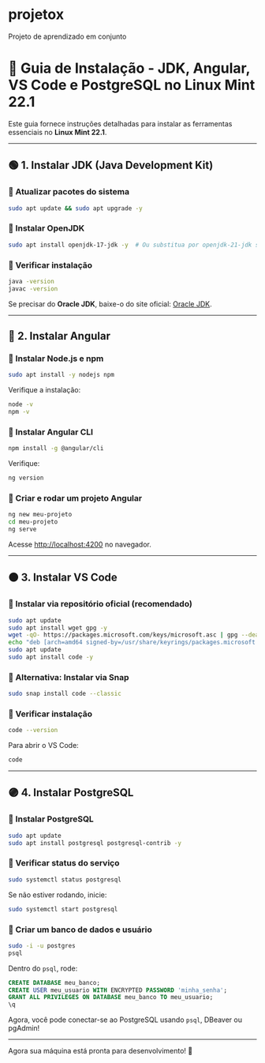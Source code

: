 # projetox
Projeto de aprendizado em conjunto


# 📌 Guia de Instalação - JDK, Angular, VS Code e PostgreSQL no Linux Mint 22.1

Este guia fornece instruções detalhadas para instalar as ferramentas essenciais no **Linux Mint 22.1**.

---

## 🟢 1. Instalar JDK (Java Development Kit)

### 🔹 Atualizar pacotes do sistema

```bash
sudo apt update && sudo apt upgrade -y
```

### 🔹 Instalar OpenJDK

```bash
sudo apt install openjdk-17-jdk -y  # Ou substitua por openjdk-21-jdk se desejar a versão mais recente
```

### 🔹 Verificar instalação

```bash
java -version
javac -version
```

Se precisar do **Oracle JDK**, baixe-o do site oficial: [Oracle JDK](https://www.oracle.com/java/technologies/javase-downloads.html).

---

## 🔵 2. Instalar Angular

### 🔹 Instalar Node.js e npm

```bash
sudo apt install -y nodejs npm
```

Verifique a instalação:

```bash
node -v
npm -v
```

### 🔹 Instalar Angular CLI

```bash
npm install -g @angular/cli
```

Verifique:

```bash
ng version
```

### 🔹 Criar e rodar um projeto Angular

```bash
ng new meu-projeto
cd meu-projeto
ng serve
```

Acesse [http://localhost:4200](http://localhost:4200) no navegador.

---

## 🟠 3. Instalar VS Code

### 🔹 Instalar via repositório oficial (recomendado)

```bash
sudo apt update
sudo apt install wget gpg -y
wget -qO- https://packages.microsoft.com/keys/microsoft.asc | gpg --dearmor | sudo tee /usr/share/keyrings/packages.microsoft.gpg > /dev/null
echo "deb [arch=amd64 signed-by=/usr/share/keyrings/packages.microsoft.gpg] https://packages.microsoft.com/repos/code stable main" | sudo tee /etc/apt/sources.list.d/vscode.list
sudo apt update
sudo apt install code -y
```

### 🔹 Alternativa: Instalar via Snap

```bash
sudo snap install code --classic
```

### 🔹 Verificar instalação

```bash
code --version
```

Para abrir o VS Code:

```bash
code
```

---

## 🟣 4. Instalar PostgreSQL

### 🔹 Instalar PostgreSQL

```bash
sudo apt update
sudo apt install postgresql postgresql-contrib -y
```

### 🔹 Verificar status do serviço

```bash
sudo systemctl status postgresql
```

Se não estiver rodando, inicie:

```bash
sudo systemctl start postgresql
```

### 🔹 Criar um banco de dados e usuário

```bash
sudo -i -u postgres
psql
```

Dentro do `psql`, rode:

```sql
CREATE DATABASE meu_banco;
CREATE USER meu_usuario WITH ENCRYPTED PASSWORD 'minha_senha';
GRANT ALL PRIVILEGES ON DATABASE meu_banco TO meu_usuario;
\q
```

Agora, você pode conectar-se ao PostgreSQL usando `psql`, DBeaver ou pgAdmin!

---

Agora sua máquina está pronta para desenvolvimento! 🚀

